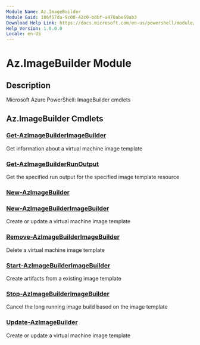 ```yaml
---
Module Name: Az.ImageBuilder
Module Guid: 186f57da-9c08-42c0-b8bf-a470abe59ab3
Download Help Link: https://docs.microsoft.com/en-us/powershell/module/az.imagebuilder
Help Version: 1.0.0.0
Locale: en-US
---
```


# Az.ImageBuilder Module
## Description
Microsoft Azure PowerShell: ImageBuilder cmdlets

## Az.ImageBuilder Cmdlets
### [Get-AzImageBuilderImageBuilder](Get-AzImageBuilderImageBuilder.md)
Get information about a virtual machine image template

### [Get-AzImageBuilderRunOutput](Get-AzImageBuilderRunOutput.md)
Get the specified run output for the specified image template resource

### [New-AzImageBuilder](New-AzImageBuilder.md)


### [New-AzImageBuilderImageBuilder](New-AzImageBuilderImageBuilder.md)
Create or update a virtual machine image template

### [Remove-AzImageBuilderImageBuilder](Remove-AzImageBuilderImageBuilder.md)
Delete a virtual machine image template

### [Start-AzImageBuilderImageBuilder](Start-AzImageBuilderImageBuilder.md)
Create artifacts from a existing image template

### [Stop-AzImageBuilderImageBuilder](Stop-AzImageBuilderImageBuilder.md)
Cancel the long running image build based on the image template

### [Update-AzImageBuilder](Update-AzImageBuilder.md)
Create or update a virtual machine image template

